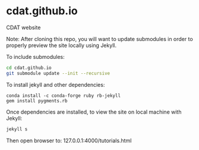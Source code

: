 # cdat.github.io
CDAT website

Note: After cloning this repo, you will want to update submodules in order to properly preview the site locally using Jekyll.

To include submodules:
```bash
cd cdat.github.io
git submodule update --init --recursive
```

To install jekyll and other dependencies:

```
conda install -c conda-forge ruby rb-jekyll
gem install pygments.rb
```

Once dependencies are installed, to view the site on local machine with Jekyll:

```bash
jekyll s
```

Then open browser to: 127.0.0.1:4000/tutorials.html